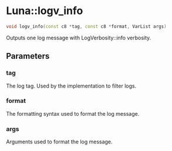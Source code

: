 # Luna::logv_info

```c++
void logv_info(const c8 *tag, const c8 *format, VarList args)
```

Outputs one log message with LogVerbosity::info verbosity. 



## Parameters
### tag
The log tag. Used by the implementation to filter logs. 

### format
The formatting syntax used to format the log message. 

### args
Arguments used to format the log message. 

